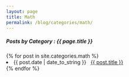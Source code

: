 ```yaml
---
layout: page
title: Math
permalink: /blog/categories/math/
---
```


<h5> Posts by Category : {{ page.title }} </h5>

<div class="card">
{% for post in site.categories.math %}
 <li class="category-posts"><span>{{ post.date | date_to_string }}</span> &nbsp; <a href="{{ post.url }}">{{ post.title }}</a></li>
{% endfor %}
</div>
